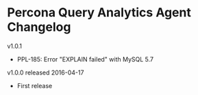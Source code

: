 # Percona Query Analytics Agent Changelog

v1.0.1

* PPL-185: Error "EXPLAIN failed" with MySQL 5.7

v1.0.0 released 2016-04-17

* First release

